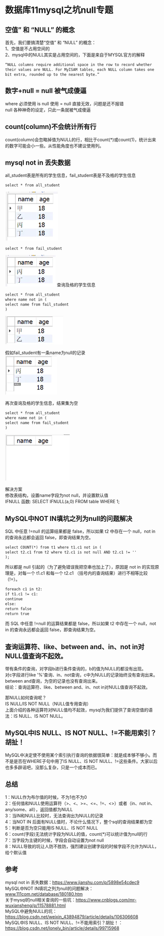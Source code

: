 # 数据库11mysql之坑null专题
## 空值” 和 “NULL” 的概念
首先，我们要搞清楚“空值” 和 “NULL” 的概念：  
1、空值是不占用空间的  
2、mysql中的NULL其实是占用空间的，下面是来自于MYSQL官方的解释  
```
“NULL columns require additional space in the row to record whether their values are NULL. For MyISAM tables, each NULL column takes one bit extra, rounded up to the nearest byte.”  
```

## 数字+null = null 被气成傻逼
where 必须使用 is null 使用 = null 直接无效，问题是还不报错  
null 各种神奇的设定，只此一条就被气成傻逼  

## count(column)不会统计所有行
count(column)会忽略掉值为NULL的行，相比于count(*)或count(1)，统计出来的数字可能会小一些。从性能角度也不建议使用列。  

## mysql not in 丢失数据
all_student表是所有的学生信息，fail_student表是不及格的学生信息  
```
select * from all_student
```
![](_v_images/20201004233041806_153832598.png)  


```
select * from fail_student
```

![](_v_images/20201004233050620_1332100081.png)
查询及格的学生信息  
```
select * from all_student
where name not in (
select name from fail_student
)
```
![](_v_images/20201004233101820_1478231374.png)  


假如fail_student有一条name为null的记录  
![](_v_images/20201004233112783_1690015655.png)  

再次查询及格的学生信息，结果集为空
```
select * from all_student
where name not in (
select name from fail_student
)
```
![](_v_images/20201004233125442_2070541652.png)  

解决方案  
修改表结构，设置name字段为not null，并设置默认值  
IFNULL 函数: SELECT IFNULL(a,0) FROM table WHERE 1;  

## MySQL中NOT IN填坑之列为null的问题解决
SQL 中任意 !=null 的运算结果都是 false，所以如果 t2 中存在一个 null，not in 的查询永远都会返回 false，即查询结果为空。  
```
select COUNT(*) from t1 where t1.c1 not in (
select t2.c1 from t2 where t2.c1 is not null AND t2.c1 != ''
);
```
所以都是 null 引起的（为了避免错误我把空串也加上了），原因是 not in 的实现原理是，对每一个 t1.c1 和每一个 t2.c1 （括号内的查询结果）进行不相等比较（!=）。  
```
foreach c1 in t2:
if t1.c1 != c1:
continue
else:
return false
return true
```
而 SQL 中任意 !=null 的运算结果都是 false，所以如果 t2 中存在一个 null，not in 的查询永远都会返回 false，即查询结果为空。  

## 查询运算符、like、between and、in、not in对NULL值查询不起效。
带有条件的查询，对字段b进行条件查询的，b的值为NULL的都没有出现。  
对c字段进行like '%'查询、in、not查询，c中为NULL的记录始终没有查询出来。  
between and查询，为空的记录也没有查询出来。  
结论：查询运算符、like、between and、in、not in对NULL值查询不起效。  

那NULL如何查询呢？  
IS NULL/IS NOT NULL（NULL值专用查询）  
上面介绍的各种运算符对NULL值均不起效，mysql为我们提供了查询空值的语法：IS NULL、IS NOT NULL。  

## MySQL中IS NULL、IS NOT NULL、!=不能用索引？胡扯！
MySQL中决定使不使用某个索引执行查询的依据很简单：就是成本够不够小。而不是是否在WHERE子句中用了IS NULL、IS NOT NULL、!=这些条件。大家以后也多多辟谣吧，没那么复杂，只是一个成本而已。  
## 总结
1：NULL作为布尔值的时候，不为1也不为0  
2：任何值和NULL使用运算符（>、<、>=、<=、!=、<>）或者（in、not in、any/some、all），返回值都为NULL  
3：当IN和NULL比较时，无法查询出为NULL的记录  
4：当NOT IN 后面有NULL值时，不论什么情况下，整个sql的查询结果都为空  
5：判断是否为空只能用IS NULL、IS NOT NULL  
6：count(字段)无法统计字段为NULL的值，count(*)可以统计值为null的行  
7：当字段为主键的时候，字段会自动设置为not null  
8：NULL导致的坑让人防不胜防，强烈建议创建字段的时候字段不允许为NULL，给个默认值  

## 参考
mysql not in 丢失数据：https://www.jianshu.com/p/5898e54cdec9  
MySQL中NOT IN填坑之列为null的问题解决：www.111com.net/database/180180.htm  
关于mysql的null相关查询的一些坑：https://www.cnblogs.com/mr-wuxiansheng/p/11578881.html  
MySQL中避免NULL的坑：https://blog.csdn.net/weixin_43894879/article/details/106306608  
MySQL中IS NULL、IS NOT NULL、!=不能用索引？胡扯！：https://blog.csdn.net/lonely_bin/article/details/99715968  